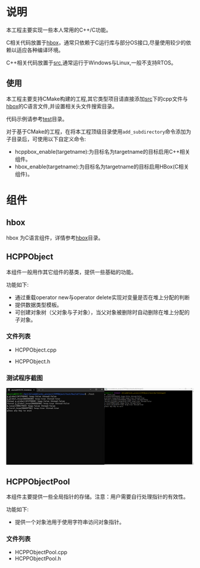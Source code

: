 # 说明

本工程主要实现一些本人常用的C++/C功能。

C相关代码放置于[hbox](hbox)，通常只依赖于C运行库与部分OS接口,尽量使用较少的依赖以适应各种编译环境。

C++相关代码放置于[src](src),通常运行于Windows与Linux,一般不支持RTOS。


## 使用

本工程主要支持CMake构建的工程,其它类型项目请直接添加[src](src)下的cpp文件与[hbox](hbox)的C语言文件,并设置相关头文件搜索目录。

代码示例请参考[test](test)目录。

对于基于CMake的工程，在将本工程顶级目录使用`add_subdirectory`命令添加为子目录后，可使用以下自定义命令:

- hcppbox_enable(targetname):为目标名为targetname的目标启用C++相关组件。
- hbox_enable(targetname):为目标名为targetname的目标启用HBox(C相关组件)。

# 组件

## hbox

hbox 为C语言组件，详情参考[hbox](hbox)目录。

## HCPPObject

本组件一般用作其它组件的基类，提供一些基础的功能。

功能如下:

- 通过重载operator new与operator delete实现对变量是否在堆上分配的判断
- 提供数据类型模板。
- 可创建对象树（父对象与子对象），当父对象被删除时自动删除在堆上分配的子对象。

### 文件列表

- HCPPObject.cpp  

- HCPPObject.h  

### 测试程序截图

![test](doc/test.png)

## HCPPObjectPool

本组件主要提供一些全局指针的存储。注意：用户需要自行处理指针的有效性。

功能如下:

- 提供一个对象池用于使用字符串访问对象指针。

### 文件列表

- HCPPObjectPool.cpp  
- HCPPObjectPool.h